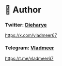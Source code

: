 # 👤 Author

### Twitter: [Dieharye](https://x.com/vladmeer67)   
https://x.com/vladmeer67
### Telegram: [Vladmeer](https://t.me/vladmeer67)   
https://t.me/vladmeer67
